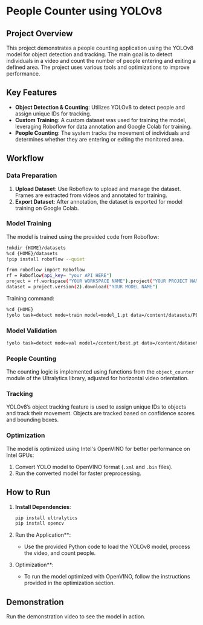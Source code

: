 
# People Counter using YOLOv8

## Project Overview

This project demonstrates a people counting application using the YOLOv8 model for object detection and tracking. The main goal is to detect individuals in a video and count the number of people entering and exiting a defined area. The project uses various tools and optimizations to improve performance.



## Key Features
- **Object Detection & Counting**: Utilizes YOLOv8 to detect people and assign unique IDs for tracking.
- **Custom Training**: A custom dataset was used for training the model, leveraging Roboflow for data annotation and Google Colab for training.
- **People Counting**: The system tracks the movement of individuals and determines whether they are entering or exiting the monitored area.

## Workflow

### Data Preparation
1. **Upload Dataset**: Use Roboflow to upload and manage the dataset. Frames are extracted from videos and annotated for training.
2. **Export Dataset**: After annotation, the dataset is exported for model training on Google Colab.

### Model Training
The model is trained using the provided code from Roboflow:
```bash
!mkdir {HOME}/datasets
%cd {HOME}/datasets
!pip install roboflow --quiet

from roboflow import Roboflow
rf = Roboflow(api_key= "your API HERE")
project = rf.workspace("YOUR WORKSPACE NAME").project("YOUR PROJECT NAME")
dataset = project.version(2).download("YOUR MODEL NAME")
```

Training command:
```bash
%cd {HOME}
!yolo task=detect mode=train model=model_1.pt data=/content/datasets/PEOPLE-COUNTER-2/data.yaml epochs=25 imgsz=800 plots=True
```

### Model Validation
```bash
!yolo task=detect mode=val model=/content/best.pt data=/content/datasets/PEOPLE-COUNTER-2/data.yaml
```

### People Counting
The counting logic is implemented using functions from the `object_counter` module of the Ultralytics library, adjusted for horizontal video orientation.

### Tracking
YOLOv8’s object tracking feature is used to assign unique IDs to objects and track their movement. Objects are tracked based on confidence scores and bounding boxes.

### Optimization
The model is optimized using Intel's OpenVINO for better performance on Intel GPUs:
1. Convert YOLO model to OpenVINO format (`.xml` and `.bin` files).
2. Run the converted model for faster preprocessing.

## How to Run

1. **Install Dependencies**:
    ```bash
    pip install ultralytics
    pip install opencv
    ```

2. Run the Application**:
    - Use the provided Python code to load the YOLOv8 model, process the video, and count people.

3. Optimization**:
    - To run the model optimized with OpenVINO, follow the instructions provided in the optimization section.

## Demonstration
Run the demonstration video to see the model in action.

